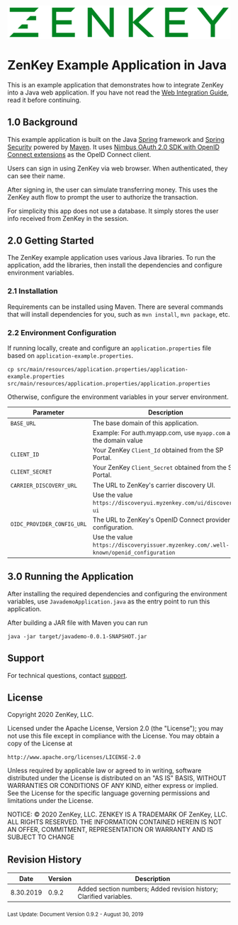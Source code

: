 ![Logo](../../image/ZenKey_rgb.png)

# ZenKey Example Application in Java

This is an example application that demonstrates how to integrate ZenKey into a Java web application. If you have not read the [Web Integration Guide](https://developer.myzenkey.com/web/), read it before continuing.

## 1.0 Background

This example application is built on the Java [Spring](https://spring.io/) framework and [Spring Security](https://spring.io/projects/spring-security) powered by [Maven](https://maven.apache.org/). It uses [Nimbus OAuth 2.0 SDK with OpenID Connect extensions](https://connect2id.com/products/nimbus-oauth-openid-connect-sdk) as the OpeID Connect client.

Users can sign in using ZenKey via web browser. When authenticated, they can see their name.

After signing in, the user can simulate transferring money. This uses the ZenKey auth flow to prompt the user to authorize the transaction.

For simplicity this app does not use a database. It simply stores the user info received from ZenKey in the session.

## 2.0 Getting Started

The ZenKey example application uses various Java libraries. To run the application, add the libraries, then install the dependencies and configure environment variables.

### 2.1 Installation

Requirements can be installed using Maven. There are several commands that will install dependencies for you, such as `mvn install`, `mvn package`, etc.

### 2.2 Environment Configuration

If running locally, create and configure an `application.properties` file based on `application-example.properties`.

```
cp src/main/resources/application.properties/application-example.properties src/main/resources/application.properties/application.properties
```

Otherwise, configure the environment variables in your server environment.

| Parameter        | Description  |
| ------------- | ------------- |  
|`BASE_URL`   |  The base domain of this application. |
|  |  Example: For auth.myapp.com, use `myapp.com` as the domain value |  
|`CLIENT_ID` | Your ZenKey `Client_Id` obtained from the SP Portal. |  
|`CLIENT_SECRET` | Your ZenKey `Client_Secret` obtained from the SP Portal.|
|`CARRIER_DISCOVERY_URL` | The URL to ZenKey's carrier discovery UI. |  
|  |  Use the value `https://discoveryui.myzenkey.com/ui/discovery-ui` |  
|`OIDC_PROVIDER_CONFIG_URL` | The URL to ZenKey's OpenID Connect provider configuration. |  
|  |  Use the value `https://discoveryissuer.myzenkey.com/.well-known/openid_configuration` |  

## 3.0 Running the Application

After installing the required dependencies and configuring the environment variables, use `JavademoApplication.java` as the entry point to run this application.

After building a JAR file with Maven you can run
```
java -jar target/javademo-0.0.1-SNAPSHOT.jar
```

## Support

For technical questions, contact [support](mailto:techsupport@mobileauthtaskforce.com).

## License

Copyright 2020 ZenKey, LLC.

Licensed under the Apache License, Version 2.0 (the "License");
you may not use this file except in compliance with the License.
You may obtain a copy of the License at

    http://www.apache.org/licenses/LICENSE-2.0

Unless required by applicable law or agreed to in writing, software
distributed under the License is distributed on an "AS IS" BASIS,
WITHOUT WARRANTIES OR CONDITIONS OF ANY KIND, either express or implied.
See the License for the specific language governing permissions and
limitations under the License.

NOTICE: © 2020 ZenKey, LLC. ZENKEY IS A TRADEMARK OF ZenKey, LLC. ALL RIGHTS RESERVED. THE INFORMATION CONTAINED HEREIN IS NOT AN OFFER, COMMITMENT, REPRESENTATION OR WARRANTY AND IS SUBJECT TO CHANGE

## Revision History

| Date      | Version | Description                                   |
| --------- | ------- | --------------------------------------------- |
| 8.30.2019 | 0.9.2  |  Added section numbers; Added revision history; Clarified variables. |

<sub> Last Update:
Document Version 0.9.2 - August 30, 2019</sub>
